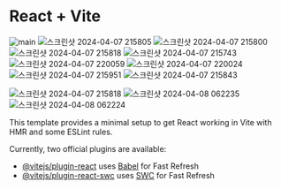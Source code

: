 # React + Vite

![main](https://github.com/SunilPark1129/sp-aboutme/assets/106734133/ed023139-77ba-4b57-91c5-decbe3d269a9)
![스크린샷 2024-04-07 215805](https://github.com/SunilPark1129/sp-aboutme/assets/106734133/543e62f7-dbf9-49ad-87f5-3b81841af5e2)
![스크린샷 2024-04-07 215800](https://github.com/SunilPark1129/sp-aboutme/assets/106734133/aa872eae-d1f8-4151-b3c0-f6105a2b2f16)
![스크린샷 2024-04-07 215818](https://github.com/SunilPark1129/sp-aboutme/assets/106734133/eb5df763-22a3-43a3-aa53-fe35e974ff55)
![스크린샷 2024-04-07 215743](https://github.com/SunilPark1129/sp-aboutme/assets/106734133/10c6e9af-4071-4d63-a3ec-dd675aa4f224)
![스크린샷 2024-04-07 220059](https://github.com/SunilPark1129/sp-aboutme/assets/106734133/888d598e-4415-4c84-9de5-81784fe41679)
![스크린샷 2024-04-07 220024](https://github.com/SunilPark1129/sp-aboutme/assets/106734133/267b4fd5-cc16-4e15-a95e-9344152e3fb1)
![스크린샷 2024-04-07 215951](https://github.com/SunilPark1129/sp-aboutme/assets/106734133/3e614555-c7dd-4a03-8395-4f37054b4235)
![스크린샷 2024-04-07 215843](https://github.com/SunilPark1129/sp-aboutme/assets/106734133/11e71320-d21e-4001-8fbb-9ed72c0c6dd0)

![스크린샷 2024-04-07 215818](https://github.com/SunilPark1129/sp-aboutme/assets/106734133/d193da39-25bc-4baa-9bf9-423a3f6cade4)
![스크린샷 2024-04-08 062235](https://github.com/SunilPark1129/sp-aboutme/assets/106734133/845dcd85-366f-46b7-ac68-84d885984db3)
![스크린샷 2024-04-08 062224](https://github.com/SunilPark1129/sp-aboutme/assets/106734133/f2290d9e-8690-4df6-88f8-35155c30cee2)


This template provides a minimal setup to get React working in Vite with HMR and some ESLint rules.

Currently, two official plugins are available:

- [@vitejs/plugin-react](https://github.com/vitejs/vite-plugin-react/blob/main/packages/plugin-react/README.md) uses [Babel](https://babeljs.io/) for Fast Refresh
- [@vitejs/plugin-react-swc](https://github.com/vitejs/vite-plugin-react-swc) uses [SWC](https://swc.rs/) for Fast Refresh
